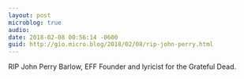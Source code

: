 ```yaml
---
layout: post
microblog: true
audio: 
date: 2018-02-08 00:56:14 -0600
guid: http://gio.micro.blog/2018/02/08/rip-john-perry.html
---
```

RIP John Perry Barlow, EFF Founder and lyricist for the Grateful Dead.
